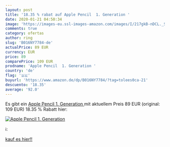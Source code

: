 ```yaml
---
layout: post
title: '18.35 % rabat auf Apple Pencil  1. Generation '
date: 2020-01-21 04:50:34
image: 'https://images-eu.ssl-images-amazon.com/images/I/217gkB-nDCL._SL200_.jpg'
comments: true
category: ofertas
author: ring
slug: 'B016NY7784-de'
actualPrice: 89 EUR
currency: EUR
price: 89
comparePrice: 109 EUR
prodname: 'Apple Pencil  1. Generation '
country: 'de'
flag: '🇩🇪'
buyurl: 'https://www.amazon.de/dp/B016NY7784/?tag=tolees0ca-21'
descuento: '18.35'
average: '92.0'
---
```


Es gibt ein [Apple Pencil  1. Generation ](https://www.amazon.de/dp/B016NY7784/?tag=tolees0ca-21) mit aktuellem Preis 89 EUR (original: 109 EUR) 18.35 % Rabatt hier:

[![Apple Pencil  1. Generation ](https://images-eu.ssl-images-amazon.com/images/I/217gkB-nDCL._SL200_.jpg)](https://www.amazon.de/dp/B016NY7784/?tag=tolees0ca-21)

ℹ️:


[kauf es hier!!](https://www.amazon.de/dp/B016NY7784/?tag=tolees0ca-21)
